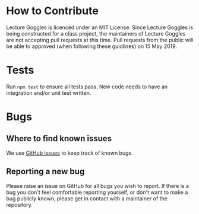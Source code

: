 # How to Contribute

Lecture Goggles is licenced under an MIT License. Since Lecture Goggles is
being constructed for a class project, the maintainers of Lecture Goggles are
not accepting pull requests at this time. Pull requests from the public will be
able to approved (when following these guidlines) on 15 May 2019.

# Tests

Run `npm test` to ensure all tests pass. New code needs to have an integration
and/or unit test written.

# Bugs

## Where to find known issues

We use
[GitHub issues](https://github.com/LectureGoggles/lecture-goggles-frontend/issues)
to keep track of known bugs.

## Reporting a new bug

Please raise an issue on GitHub for all bugs you wish to report. If there is a
bug you don't feel comfortable reporting yourself, or don't want to make a bug
publicly known, please get in contact with a maintainer of the repository.
